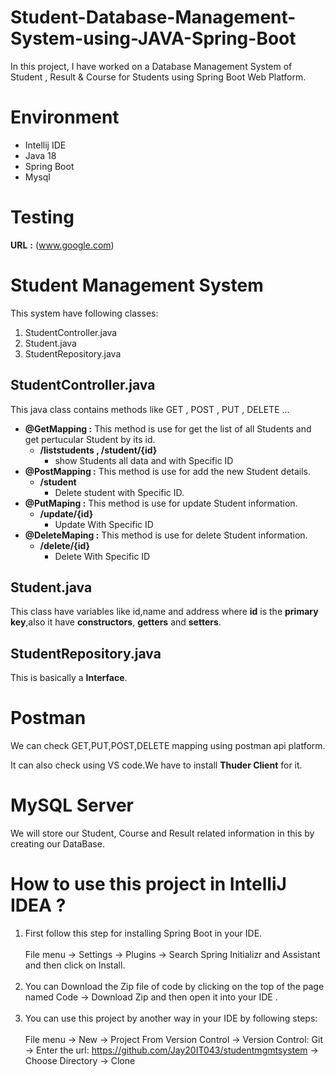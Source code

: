 # Student-Database-Management-System-using-JAVA-Spring-Boot
In this project, I have worked on a Database Management System of Student , Result & Course for Students using Spring Boot Web Platform.

# Environment
- Intellij IDE
- Java 18
- Spring Boot
- Mysql

# Testing
**URL** **:** (www.google.com)

# Student Management System
This system have following classes:

1. StudentController.java
2. Student.java 
3. StudentRepository.java

## StudentController.java
This java class contains methods like GET , POST , PUT , DELETE ...
 - **@GetMapping :** This method is use for get the list of all Students and get pertucular Student by its id.
   - **/liststudents , /student/{id}**
     - show Students all data and with Specific ID
 - **@PostMapping :** This method is use for add the new Student details.
   - **/student** 
     - Delete student with Specific ID.
 - **@PutMaping :** This method is use for update Student information.
   - **/update/{id}**
     - Update With Specific ID
 - **@DeleteMaping :** This method is use for delete Student information.
   - **/delete/{id}**
     - Delete With Specific ID 
  
## Student.java
This class have variables like id,name and address where **id** is the **primary key**,also it have **constructors**, **getters** and **setters**.

## StudentRepository.java
This is basically a **Interface**.

# Postman
We can check GET,PUT,POST,DELETE mapping using postman api platform.

It can also check using VS code.We have to install **Thuder Client** for it.

# MySQL Server
We will store our Student, Course and Result related information in this by creating our DataBase.

# How to use this project in IntelliJ IDEA ?
1. First follow this step for installing Spring Boot in your IDE.<br/><br/>
   File menu -> Settings -> Plugins -> Search Spring Initializr and Assistant and then click on Install.<br/><br/>
2. You can Download the Zip file of code by clicking on the top of the page named Code -> Download Zip and then open it into your IDE .<br/><br/>
3. You can use this project by another way in your IDE by following steps:<br/><br/>
   File menu -> New -> Project From Version Control -> Version Control: Git -> Enter the url: https://github.com/Jay20IT043/studentmgmtsystem -> Choose Directory ->    Clone
